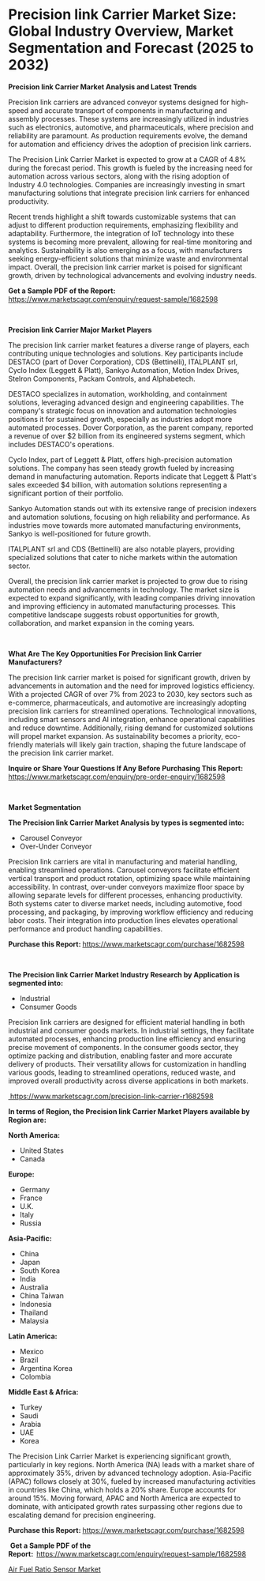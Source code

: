 <p><h1>Precision link Carrier Market Size: Global Industry Overview, Market Segmentation and Forecast (2025 to 2032)</h1></p><p><strong>Precision link Carrier Market Analysis and Latest Trends</strong></p>
<p><p>Precision link carriers are advanced conveyor systems designed for high-speed and accurate transport of components in manufacturing and assembly processes. These systems are increasingly utilized in industries such as electronics, automotive, and pharmaceuticals, where precision and reliability are paramount. As production requirements evolve, the demand for automation and efficiency drives the adoption of precision link carriers.</p><p>The Precision Link Carrier Market is expected to grow at a CAGR of 4.8% during the forecast period. This growth is fueled by the increasing need for automation across various sectors, along with the rising adoption of Industry 4.0 technologies. Companies are increasingly investing in smart manufacturing solutions that integrate precision link carriers for enhanced productivity.</p><p>Recent trends highlight a shift towards customizable systems that can adjust to different production requirements, emphasizing flexibility and adaptability. Furthermore, the integration of IoT technology into these systems is becoming more prevalent, allowing for real-time monitoring and analytics. Sustainability is also emerging as a focus, with manufacturers seeking energy-efficient solutions that minimize waste and environmental impact. Overall, the precision link carrier market is poised for significant growth, driven by technological advancements and evolving industry needs.</p></p>
<p><strong>Get a Sample PDF of the Report:&nbsp;</strong> <a href="https://www.marketscagr.com/enquiry/request-sample/1682598?utm_campaign=2485&utm_medium=2&utm_source=Github&utm_content=ia&utm_term=26032025&utm_id=precision-link-carrier">https://www.marketscagr.com/enquiry/request-sample/1682598</a></p>
<p>&nbsp;</p>
<p><strong>Precision link Carrier Major Market Players</strong></p>
<p><p>The precision link carrier market features a diverse range of players, each contributing unique technologies and solutions. Key participants include DESTACO (part of Dover Corporation), CDS (Bettinelli), ITALPLANT srl, Cyclo Index (Leggett & Platt), Sankyo Automation, Motion Index Drives, Stelron Components, Packam Controls, and Alphabetech.</p><p>DESTACO specializes in automation, workholding, and containment solutions, leveraging advanced design and engineering capabilities. The company's strategic focus on innovation and automation technologies positions it for sustained growth, especially as industries adopt more automated processes. Dover Corporation, as the parent company, reported a revenue of over $2 billion from its engineered systems segment, which includes DESTACO's operations.</p><p>Cyclo Index, part of Leggett & Platt, offers high-precision automation solutions. The company has seen steady growth fueled by increasing demand in manufacturing automation. Reports indicate that Leggett & Platt's sales exceeded $4 billion, with automation solutions representing a significant portion of their portfolio.</p><p>Sankyo Automation stands out with its extensive range of precision indexers and automation solutions, focusing on high reliability and performance. As industries move towards more automated manufacturing environments, Sankyo is well-positioned for future growth.</p><p>ITALPLANT srl and CDS (Bettinelli) are also notable players, providing specialized solutions that cater to niche markets within the automation sector.</p><p>Overall, the precision link carrier market is projected to grow due to rising automation needs and advancements in technology. The market size is expected to expand significantly, with leading companies driving innovation and improving efficiency in automated manufacturing processes. This competitive landscape suggests robust opportunities for growth, collaboration, and market expansion in the coming years.</p></p>
<p>&nbsp;</p>
<p><strong>What Are The Key Opportunities For Precision link Carrier Manufacturers?</strong></p>
<p><p>The precision link carrier market is poised for significant growth, driven by advancements in automation and the need for improved logistics efficiency. With a projected CAGR of over 7% from 2023 to 2030, key sectors such as e-commerce, pharmaceuticals, and automotive are increasingly adopting precision link carriers for streamlined operations. Technological innovations, including smart sensors and AI integration, enhance operational capabilities and reduce downtime. Additionally, rising demand for customized solutions will propel market expansion. As sustainability becomes a priority, eco-friendly materials will likely gain traction, shaping the future landscape of the precision link carrier market.</p></p>
<p><strong>Inquire or Share Your Questions If Any Before Purchasing This Report:</strong> <a href="https://www.marketscagr.com/enquiry/pre-order-enquiry/1682598?utm_campaign=2485&utm_medium=2&utm_source=Github&utm_content=ia&utm_term=26032025&utm_id=precision-link-carrier">https://www.marketscagr.com/enquiry/pre-order-enquiry/1682598</a></p>
<p>&nbsp;</p>
<p><strong>Market Segmentation</strong></p>
<p><strong>The Precision link Carrier Market Analysis by types is segmented into:</strong></p>
<p><ul><li>Carousel Conveyor</li><li>Over-Under Conveyor</li></ul></p>
<p><p>Precision link carriers are vital in manufacturing and material handling, enabling streamlined operations. Carousel conveyors facilitate efficient vertical transport and product rotation, optimizing space while maintaining accessibility. In contrast, over-under conveyors maximize floor space by allowing separate levels for different processes, enhancing productivity. Both systems cater to diverse market needs, including automotive, food processing, and packaging, by improving workflow efficiency and reducing labor costs. Their integration into production lines elevates operational performance and product handling capabilities.</p></p>
<p><strong>Purchase this Report:&nbsp;</strong><a href="https://www.marketscagr.com/purchase/1682598?utm_campaign=2485&utm_medium=2&utm_source=Github&utm_content=ia&utm_term=26032025&utm_id=precision-link-carrier">https://www.marketscagr.com/purchase/1682598</a></p>
<p>&nbsp;</p>
<p><strong>The Precision link Carrier Market Industry Research by Application is segmented into:</strong></p>
<p><ul><li>Industrial</li><li>Consumer Goods</li></ul></p>
<p><p>Precision link carriers are designed for efficient material handling in both industrial and consumer goods markets. In industrial settings, they facilitate automated processes, enhancing production line efficiency and ensuring precise movement of components. In the consumer goods sector, they optimize packing and distribution, enabling faster and more accurate delivery of products. Their versatility allows for customization in handling various goods, leading to streamlined operations, reduced waste, and improved overall productivity across diverse applications in both markets.</p></p>
<p><a href="https://www.marketscagr.com/precision-link-carrier-r1682598?utm_campaign=2485&utm_medium=2&utm_source=Github&utm_content=ia&utm_term=26032025&utm_id=precision-link-carrier">&nbsp;https://www.marketscagr.com/precision-link-carrier-r1682598</a></p>
<p><strong>In terms of Region, the Precision link Carrier Market Players available by Region are:</strong></p>
<p>
    <p> <strong> North America: </strong>
        <ul>
            <li>United States</li>
            <li>Canada</li>
        </ul>
        </p> 
    <p> <strong> Europe: </strong>
        <ul>
            <li>Germany</li>
            <li>France</li>
            <li>U.K.</li>
            <li>Italy</li>
            <li>Russia</li>
        </ul>
        </p> 
    <p> <strong> Asia-Pacific: </strong>
        <ul>
            <li>China</li>
            <li>Japan</li>
            <li>South Korea</li>
            <li>India</li>
            <li>Australia</li>
            <li>China Taiwan</li>
            <li>Indonesia</li>
            <li>Thailand</li>
            <li>Malaysia</li>
        </ul>
        </p> 
    <p> <strong> Latin America: </strong>
        <ul>
            <li>Mexico</li>
            <li>Brazil</li>
            <li>Argentina Korea</li>
            <li>Colombia</li>
        </ul>
        </p> 
    <p> <strong> Middle East & Africa: </strong>
        <ul>
            <li>Turkey</li>
            <li>Saudi</li>
            <li>Arabia</li>
            <li>UAE</li>
            <li>Korea</li>
        </ul>
    </p>
    </p>
<p><p>The Precision Link Carrier Market is experiencing significant growth, particularly in key regions. North America (NA) leads with a market share of approximately 35%, driven by advanced technology adoption. Asia-Pacific (APAC) follows closely at 30%, fueled by increased manufacturing activities in countries like China, which holds a 20% share. Europe accounts for around 15%. Moving forward, APAC and North America are expected to dominate, with anticipated growth rates surpassing other regions due to escalating demand for precision engineering.</p></p>
<p><strong>Purchase this Report: </strong><a href="https://www.marketscagr.com/purchase/1682598?utm_campaign=2485&utm_medium=2&utm_source=Github&utm_content=ia&utm_term=26032025&utm_id=precision-link-carrier">https://www.marketscagr.com/purchase/1682598</a></p>
<p>&nbsp;<strong>Get a Sample PDF of the Report:&nbsp;&nbsp;</strong><a href="https://www.marketscagr.com/enquiry/request-sample/1682598?utm_campaign=2485&utm_medium=2&utm_source=Github&utm_content=ia&utm_term=26032025&utm_id=precision-link-carrier">https://www.marketscagr.com/enquiry/request-sample/1682598</a></p>
<p><strong></strong></p>
<p><p><a href="https://github.com/mathastilley812967/Market-Research-Report-List-1/blob/main/air-fuel-ratio-sensor-market.md?utm_campaign=2485&utm_medium=2&utm_source=Github&utm_content=ia&utm_term=26032025&utm_id=precision-link-carrier">Air Fuel Ratio Sensor Market</a></p></p>